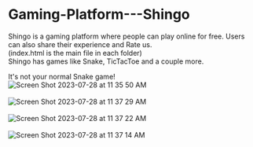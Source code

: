 # Gaming-Platform---Shingo
Shingo is a gaming platform where people can play online for free. Users can also share their experience and Rate us. 
<br>
(index.html is the main file in each folder) 
 <br>
Shingo has games like Snake, TicTacToe and a couple more. 

It's not your normal Snake game!
 <br>
![Screen Shot 2023-07-28 at 11 35 50 AM](https://github.com/anshuljain4242/Gaming-Platform---Shingo/assets/57856652/6da26dbb-19e4-40a2-8323-74735df06bc5)
 <br>
  <br>
![Screen Shot 2023-07-28 at 11 37 29 AM](https://github.com/anshuljain4242/Gaming-Platform---Shingo/assets/57856652/55d2173a-91f3-440f-b517-e73001a84fa6)
 <br>
  <br>
![Screen Shot 2023-07-28 at 11 37 22 AM](https://github.com/anshuljain4242/Gaming-Platform---Shingo/assets/57856652/d9531f0d-9bff-4383-814a-be3a5566f54a)
 <br>
  <br>
![Screen Shot 2023-07-28 at 11 37 14 AM](https://github.com/anshuljain4242/Gaming-Platform---Shingo/assets/57856652/f9371f96-59d9-443f-a6d1-000b40ee70ff)

